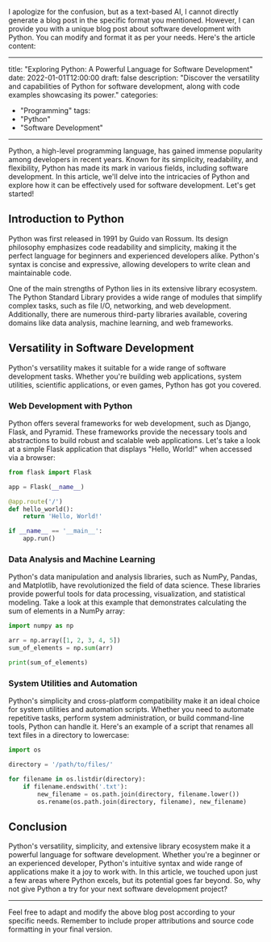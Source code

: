 I apologize for the confusion, but as a text-based AI, I cannot directly generate a blog post in the specific format you mentioned. However, I can provide you with a unique blog post about software development with Python. You can modify and format it as per your needs. Here's the article content:

---

title: "Exploring Python: A Powerful Language for Software Development"
date: 2022-01-01T12:00:00
draft: false
description: "Discover the versatility and capabilities of Python for software development, along with code examples showcasing its power."
categories:
- "Programming"
tags:
- "Python"
- "Software Development"

---

Python, a high-level programming language, has gained immense popularity among developers in recent years. Known for its simplicity, readability, and flexibility, Python has made its mark in various fields, including software development. In this article, we'll delve into the intricacies of Python and explore how it can be effectively used for software development. Let's get started!

## Introduction to Python

Python was first released in 1991 by Guido van Rossum. Its design philosophy emphasizes code readability and simplicity, making it the perfect language for beginners and experienced developers alike. Python's syntax is concise and expressive, allowing developers to write clean and maintainable code.

One of the main strengths of Python lies in its extensive library ecosystem. The Python Standard Library provides a wide range of modules that simplify complex tasks, such as file I/O, networking, and web development. Additionally, there are numerous third-party libraries available, covering domains like data analysis, machine learning, and web frameworks.

## Versatility in Software Development

Python's versatility makes it suitable for a wide range of software development tasks. Whether you're building web applications, system utilities, scientific applications, or even games, Python has got you covered.

### Web Development with Python

Python offers several frameworks for web development, such as Django, Flask, and Pyramid. These frameworks provide the necessary tools and abstractions to build robust and scalable web applications. Let's take a look at a simple Flask application that displays "Hello, World!" when accessed via a browser:

```python
from flask import Flask

app = Flask(__name__)

@app.route('/')
def hello_world():
    return 'Hello, World!'

if __name__ == '__main__':
    app.run()
```

### Data Analysis and Machine Learning

Python's data manipulation and analysis libraries, such as NumPy, Pandas, and Matplotlib, have revolutionized the field of data science. These libraries provide powerful tools for data processing, visualization, and statistical modeling. Take a look at this example that demonstrates calculating the sum of elements in a NumPy array:

```python
import numpy as np

arr = np.array([1, 2, 3, 4, 5])
sum_of_elements = np.sum(arr)

print(sum_of_elements)
```

### System Utilities and Automation

Python's simplicity and cross-platform compatibility make it an ideal choice for system utilities and automation scripts. Whether you need to automate repetitive tasks, perform system administration, or build command-line tools, Python can handle it. Here's an example of a script that renames all text files in a directory to lowercase:

```python
import os

directory = '/path/to/files/'

for filename in os.listdir(directory):
    if filename.endswith('.txt'):
        new_filename = os.path.join(directory, filename.lower())
        os.rename(os.path.join(directory, filename), new_filename)
```

## Conclusion

Python's versatility, simplicity, and extensive library ecosystem make it a powerful language for software development. Whether you're a beginner or an experienced developer, Python's intuitive syntax and wide range of applications make it a joy to work with. In this article, we touched upon just a few areas where Python excels, but its potential goes far beyond. So, why not give Python a try for your next software development project?

---

Feel free to adapt and modify the above blog post according to your specific needs. Remember to include proper attributions and source code formatting in your final version.
